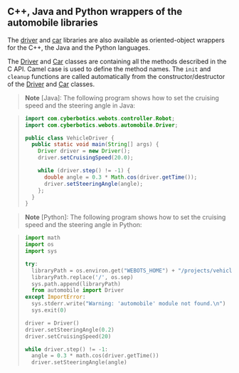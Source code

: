 ## C++, Java and Python wrappers of the automobile libraries

The [driver](driver-library.md) and [car](car-library.md) libraries are also
available as oriented-object wrappers for the C++, the Java and the Python languages.

The [Driver](cpp-libraries.md#cppdriver) and [Car](cpp-libraries.md#cppcar)
classes are containing all the methods described in the C API. Camel case is
used to define the method names. The `init` and `cleanup` functions are called
automatically from the constructor/destructor of the
[Driver](cpp-libraries.md#cppdriver) and [Car](cpp-libraries.md#cppcar) classes.

> **Note** [Java]:
The following program shows how to set the cruising speed and the steering angle
in Java:

> ```java
> import com.cyberbotics.webots.controller.Robot;
> import com.cyberbotics.webots.automobile.Driver;
>
> public class VehicleDriver {
>   public static void main(String[] args) {
>     Driver driver = new Driver();
>     driver.setCruisingSpeed(20.0);
>
>     while (driver.step() != -1) {
>       double angle = 0.3 * Math.cos(driver.getTime());
>       driver.setSteeringAngle(angle);
>     };
>   }
> }
> ```

> **Note** [Python]:
The following program shows how to set the cruising speed and the steering angle
in Python:

> ```python
> import math
> import os
> import sys
>
> try:
>   libraryPath = os.environ.get("WEBOTS_HOME") + "/projects/vehicles/libraries/python"
>   libraryPath.replace('/', os.sep)
>   sys.path.append(libraryPath)
>   from automobile import Driver
> except ImportError:
>   sys.stderr.write("Warning: 'automobile' module not found.\n")
>   sys.exit(0)
>
> driver = Driver()
> driver.setSteeringAngle(0.2)
> driver.setCruisingSpeed(20)
>
> while driver.step() != -1:
>   angle = 0.3 * math.cos(driver.getTime())
>   driver.setSteeringAngle(angle)
> ```
